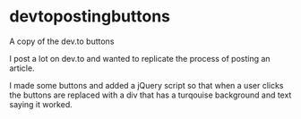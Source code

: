 # devtopostingbuttons
A copy of the dev.to buttons

I post a lot on dev.to and wanted to replicate the process of posting an article. 

I made some buttons and added a jQuery script so that when a user clicks the buttons are replaced with a div that has a turqouise background and text saying it worked. 
